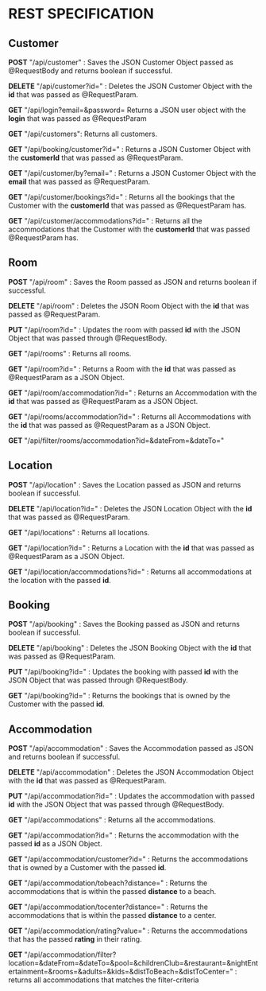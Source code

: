 # REST SPECIFICATION

## Customer

**POST** "/api/customer" : Saves the JSON Customer Object passed as @RequestBody and returns boolean if successful.

**DELETE** "/api/customer?id=" : Deletes the JSON Customer Object with the **id** that was passed as @RequestParam.

**GET** "/api/login?email=&password= Returns a JSON user object with the **login** that was passed as @RequestParam 

**GET** "/api/customers": Returns all customers.

**GET** "/api/booking/customer?id=" : Returns a JSON Customer Object with the **customerId** that was passed as @RequestParam.

**GET** "/api/customer/by?email=" : Returns a JSON Customer Object with the **email** that was passed as @RequestParam.

**GET** "/api/customer/bookings?id=" : Returns all the bookings that the Customer with the **customerId** that was passed as @RequestParam has.

**GET** "/api/customer/accommodations?id=" : Returns all the accommodations that the Customer with the **customerId** that was passed @RequestParam has.

## Room

**POST** "/api/room" : Saves the Room passed as JSON and returns boolean if successful.

**DELETE** "/api/room" : Deletes the JSON Room Object with the **id** that was passed as @RequestParam.

**PUT** "/api/room?id=" : Updates the room with passed **id** with the JSON Object that was passed through @RequestBody.

**GET** "/api/rooms" : Returns all rooms.

**GET** "/api/room?id=" : Returns a Room with the **id** that was passed as @RequestParam as a JSON Object.

**GET** "/api/room/accommodation?id=" : Returns an Accommodation with the **id** that was passed as @RequestParam as a JSON Object.

**GET** "/api/rooms/accommodation?id=" : Returns all Accommodations with the **id** that was passed as @RequestParam as a JSON Object.

**GET** "/api/filter/rooms/accommodation?id=&dateFrom=&dateTo=" 


## Location

**POST** "/api/location" : Saves the Location passed as JSON and returns boolean if successful.

**DELETE** "/api/location?id=" : Deletes the JSON Location Object with the **id** that was passed as @RequestParam.

**GET** "/api/locations" : Returns all locations.

**GET** "/api/location?id=" : Returns a Location with the **id** that was passed as @RequestParam as a JSON Object.

**GET** "/api/location/accommodations?id=" : Returns all accommodations at the location with the passed **id**.

## Booking

**POST** "/api/booking" : Saves the Booking passed as JSON and returns boolean if successful.

**DELETE** "/api/booking" : Deletes the JSON Booking Object with the **id** that was passed as @RequestParam.

**PUT** "/api/booking?id=" : Updates the booking with passed **id** with the JSON Object that was passed through @RequestBody.

**GET** "/api/booking?id=" : Returns the bookings that is owned by the Customer with the passed **id**.

## Accommodation

**POST** "/api/accommodation" : Saves the Accommodation passed as JSON and returns boolean if successful.

**DELETE** "/api/accommodation" : Deletes the JSON Accommodation Object with the **id** that was passed as @RequestParam.

**PUT** "/api/accommodation?id=" : Updates the accommodation with passed **id** with the JSON Object that was passed through @RequestBody.

**GET** "/api/accommodations" : Returns all the accommodations.

**GET** "/api/accommodation?id=" : Returns the accommodation with the passed **id** as a JSON Object.

**GET** "/api/accommodation/customer?id=" : Returns the accommodations that is owned by a Customer with the passed **id**.

**GET** "/api/accommodation/tobeach?distance=" : Returns the accommodations that is within the passed **distance** to a beach.

**GET** "/api/accommodation/tocenter?distance=" : Returns the accommodations that is within the passed **distance** to a center.

**GET** "/api/accommodation/rating?value=" : Returns the accommodations that has the passed **rating** in their rating.

**GET** "/api/accommodation/filter?location=&dateFrom=&dateTo=&pool=&childrenClub=&restaurant=&nightEntertainment=&rooms=&adults=&kids=&distToBeach=&distToCenter=" : returns all accommodations that matches the filter-criteria
